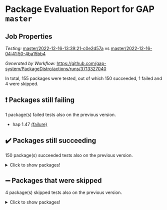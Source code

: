# Package Evaluation Report for GAP `master`

## Job Properties

*Testing:* [master/2022-12-16-13:39:21-c0e2d57a](https://github.com/gap-system/PackageDistro/blob/data/reports/master/2022-12-16-13:39:21-c0e2d57a) vs [master/2022-12-16-04:41:50-4ba15bb4](https://github.com/gap-system/PackageDistro/blob/data/reports/master/2022-12-16-04:41:50-4ba15bb4)

*Generated by Workflow:* https://github.com/gap-system/PackageDistro/actions/runs/3713327040

In total, 155 packages were tested, out of which 150 succeeded, 1 failed and 4 were skipped.

## :exclamation: Packages still failing

1 package(s) failed tests also on the previous version.
- hap 1.47 [(failure)](https://github.com/gap-system/PackageDistro/actions/runs/3713327040/jobs/6296141215)

## :heavy_check_mark: Packages still succeeding

150 package(s) succeeded tests also on the previous version.
<details><summary>Click to show packages!</summary>

- 4ti2interface 2022.09-01 [(success)](https://github.com/gap-system/PackageDistro/actions/runs/3713327040/jobs/6296133664)
- ace 5.6.1 [(success)](https://github.com/gap-system/PackageDistro/actions/runs/3713327040/jobs/6296133800)
- aclib 1.3.2 [(success)](https://github.com/gap-system/PackageDistro/actions/runs/3713327040/jobs/6296133930)
- agt 0.3 [(success)](https://github.com/gap-system/PackageDistro/actions/runs/3713327040/jobs/6296134056)
- alnuth 3.2.1 [(success)](https://github.com/gap-system/PackageDistro/actions/runs/3713327040/jobs/6296134178)
- anupq 3.2.6 [(success)](https://github.com/gap-system/PackageDistro/actions/runs/3713327040/jobs/6296134294)
- atlasrep 2.1.6 [(success)](https://github.com/gap-system/PackageDistro/actions/runs/3713327040/jobs/6296134410)
- autodoc 2022.10.20 [(success)](https://github.com/gap-system/PackageDistro/actions/runs/3713327040/jobs/6296134560)
- automata 1.15 [(success)](https://github.com/gap-system/PackageDistro/actions/runs/3713327040/jobs/6296134667)
- automgrp 1.3.2 [(success)](https://github.com/gap-system/PackageDistro/actions/runs/3713327040/jobs/6296134785)
- autpgrp 1.11 [(success)](https://github.com/gap-system/PackageDistro/actions/runs/3713327040/jobs/6296134896)
- cap 2022.12-11 [(success)](https://github.com/gap-system/PackageDistro/actions/runs/3713327040/jobs/6296135011)
- caratinterface 2.3.4 [(success)](https://github.com/gap-system/PackageDistro/actions/runs/3713327040/jobs/6296135135)
- cddinterface 2022.11.01 [(success)](https://github.com/gap-system/PackageDistro/actions/runs/3713327040/jobs/6296135251)
- circle 1.6.5 [(success)](https://github.com/gap-system/PackageDistro/actions/runs/3713327040/jobs/6296135381)
- classicpres 1.22 [(success)](https://github.com/gap-system/PackageDistro/actions/runs/3713327040/jobs/6296135533)
- cohomolo 1.6.10 [(success)](https://github.com/gap-system/PackageDistro/actions/runs/3713327040/jobs/6296135643)
- congruence 1.2.4 [(success)](https://github.com/gap-system/PackageDistro/actions/runs/3713327040/jobs/6296135742)
- corelg 1.56 [(success)](https://github.com/gap-system/PackageDistro/actions/runs/3713327040/jobs/6296135865)
- crime 1.6 [(success)](https://github.com/gap-system/PackageDistro/actions/runs/3713327040/jobs/6296135989)
- crisp 1.4.6 [(success)](https://github.com/gap-system/PackageDistro/actions/runs/3713327040/jobs/6296136115)
- crypting 0.10.4 [(success)](https://github.com/gap-system/PackageDistro/actions/runs/3713327040/jobs/6296136234)
- cryst 4.1.25 [(success)](https://github.com/gap-system/PackageDistro/actions/runs/3713327040/jobs/6296136330)
- crystcat 1.1.10 [(success)](https://github.com/gap-system/PackageDistro/actions/runs/3713327040/jobs/6296136457)
- ctbllib 1.3.4 [(success)](https://github.com/gap-system/PackageDistro/actions/runs/3713327040/jobs/6296136564)
- cubefree 1.19 [(success)](https://github.com/gap-system/PackageDistro/actions/runs/3713327040/jobs/6296136700)
- curlinterface 2.3.1 [(success)](https://github.com/gap-system/PackageDistro/actions/runs/3713327040/jobs/6296136799)
- cvec 2.7.6 [(success)](https://github.com/gap-system/PackageDistro/actions/runs/3713327040/jobs/6296136904)
- datastructures 0.3.0 [(success)](https://github.com/gap-system/PackageDistro/actions/runs/3713327040/jobs/6296137280)
- deepthought 1.0.6 [(success)](https://github.com/gap-system/PackageDistro/actions/runs/3713327040/jobs/6296137465)
- design 1.7 [(success)](https://github.com/gap-system/PackageDistro/actions/runs/3713327040/jobs/6296137558)
- difsets 2.3.1 [(success)](https://github.com/gap-system/PackageDistro/actions/runs/3713327040/jobs/6296137663)
- digraphs 1.6.1 [(success)](https://github.com/gap-system/PackageDistro/actions/runs/3713327040/jobs/6296137771)
- edim 1.3.6 [(success)](https://github.com/gap-system/PackageDistro/actions/runs/3713327040/jobs/6296137879)
- example 4.3.2 [(success)](https://github.com/gap-system/PackageDistro/actions/runs/3713327040/jobs/6296137975)
- examplesforhomalg 2022.11-01 [(success)](https://github.com/gap-system/PackageDistro/actions/runs/3713327040/jobs/6296138139)
- factint 1.6.3 [(success)](https://github.com/gap-system/PackageDistro/actions/runs/3713327040/jobs/6296138246)
- ferret 1.0.9 [(success)](https://github.com/gap-system/PackageDistro/actions/runs/3713327040/jobs/6296138371)
- fga 1.4.0 [(success)](https://github.com/gap-system/PackageDistro/actions/runs/3713327040/jobs/6296138495)
- fining 1.5.4 [(success)](https://github.com/gap-system/PackageDistro/actions/runs/3713327040/jobs/6296138613)
- float 1.0.3 [(success)](https://github.com/gap-system/PackageDistro/actions/runs/3713327040/jobs/6296138708)
- format 1.4.3 [(success)](https://github.com/gap-system/PackageDistro/actions/runs/3713327040/jobs/6296138793)
- forms 1.2.9 [(success)](https://github.com/gap-system/PackageDistro/actions/runs/3713327040/jobs/6296138896)
- fplsa 1.2.5 [(success)](https://github.com/gap-system/PackageDistro/actions/runs/3713327040/jobs/6296139007)
- fr 2.4.12 [(success)](https://github.com/gap-system/PackageDistro/actions/runs/3713327040/jobs/6296139118)
- francy 1.2.5 [(success)](https://github.com/gap-system/PackageDistro/actions/runs/3713327040/jobs/6296139245)
- fwtree 1.3 [(success)](https://github.com/gap-system/PackageDistro/actions/runs/3713327040/jobs/6296139409)
- gapdoc 1.6.6 [(success)](https://github.com/gap-system/PackageDistro/actions/runs/3713327040/jobs/6296139517)
- gauss 2022.11-01 [(success)](https://github.com/gap-system/PackageDistro/actions/runs/3713327040/jobs/6296139627)
- gaussforhomalg 2022.08-03 [(success)](https://github.com/gap-system/PackageDistro/actions/runs/3713327040/jobs/6296139759)
- gbnp 1.0.5 [(success)](https://github.com/gap-system/PackageDistro/actions/runs/3713327040/jobs/6296139894)
- generalizedmorphismsforcap 2022.12-01 [(success)](https://github.com/gap-system/PackageDistro/actions/runs/3713327040/jobs/6296140036)
- genss 1.6.8 [(success)](https://github.com/gap-system/PackageDistro/actions/runs/3713327040/jobs/6296140185)
- gradedmodules 2022.09-02 [(success)](https://github.com/gap-system/PackageDistro/actions/runs/3713327040/jobs/6296140300)
- gradedringforhomalg 2022.11-01 [(success)](https://github.com/gap-system/PackageDistro/actions/runs/3713327040/jobs/6296140409)
- grape 4.9.0 [(success)](https://github.com/gap-system/PackageDistro/actions/runs/3713327040/jobs/6296140518)
- groupoids 1.71 [(success)](https://github.com/gap-system/PackageDistro/actions/runs/3713327040/jobs/6296140663)
- grpconst 2.6.3 [(success)](https://github.com/gap-system/PackageDistro/actions/runs/3713327040/jobs/6296140786)
- guarana 0.96.3 [(success)](https://github.com/gap-system/PackageDistro/actions/runs/3713327040/jobs/6296140926)
- guava 3.17 [(success)](https://github.com/gap-system/PackageDistro/actions/runs/3713327040/jobs/6296141067)
- hapcryst 0.1.15 [(success)](https://github.com/gap-system/PackageDistro/actions/runs/3713327040/jobs/6296141325)
- hecke 1.5.3 [(success)](https://github.com/gap-system/PackageDistro/actions/runs/3713327040/jobs/6296141444)
- help 3.5 [(success)](https://github.com/gap-system/PackageDistro/actions/runs/3713327040/jobs/6296141567)
- homalg 2022.11-01 [(success)](https://github.com/gap-system/PackageDistro/actions/runs/3713327040/jobs/6296141708)
- homalgtocas 2022.11-02 [(success)](https://github.com/gap-system/PackageDistro/actions/runs/3713327040/jobs/6296141808)
- idrel 2.44 [(success)](https://github.com/gap-system/PackageDistro/actions/runs/3713327040/jobs/6296141914)
- images 1.3.1 [(success)](https://github.com/gap-system/PackageDistro/actions/runs/3713327040/jobs/6296142050)
- intpic 0.3.0 [(success)](https://github.com/gap-system/PackageDistro/actions/runs/3713327040/jobs/6296142172)
- io 4.8.0 [(success)](https://github.com/gap-system/PackageDistro/actions/runs/3713327040/jobs/6296142283)
- io_forhomalg 2022.11-01 [(success)](https://github.com/gap-system/PackageDistro/actions/runs/3713327040/jobs/6296142428)
- irredsol 1.4.4 [(success)](https://github.com/gap-system/PackageDistro/actions/runs/3713327040/jobs/6296142542)
- json 2.1.1 [(success)](https://github.com/gap-system/PackageDistro/actions/runs/3713327040/jobs/6296142632)
- jupyterkernel 1.4.1 [(success)](https://github.com/gap-system/PackageDistro/actions/runs/3713327040/jobs/6296142749)
- jupyterviz 1.5.6 [(success)](https://github.com/gap-system/PackageDistro/actions/runs/3713327040/jobs/6296142856)
- kan 1.34 [(success)](https://github.com/gap-system/PackageDistro/actions/runs/3713327040/jobs/6296142951)
- kbmag 1.5.10 [(success)](https://github.com/gap-system/PackageDistro/actions/runs/3713327040/jobs/6296143124)
- laguna 3.9.5 [(success)](https://github.com/gap-system/PackageDistro/actions/runs/3713327040/jobs/6296143222)
- liealgdb 2.2.1 [(success)](https://github.com/gap-system/PackageDistro/actions/runs/3713327040/jobs/6296143334)
- liepring 2.8 [(success)](https://github.com/gap-system/PackageDistro/actions/runs/3713327040/jobs/6296143446)
- liering 2.4.2 [(success)](https://github.com/gap-system/PackageDistro/actions/runs/3713327040/jobs/6296143565)
- linearalgebraforcap 2022.12-04 [(success)](https://github.com/gap-system/PackageDistro/actions/runs/3713327040/jobs/6296143686)
- localizeringforhomalg 2022.11-01 [(success)](https://github.com/gap-system/PackageDistro/actions/runs/3713327040/jobs/6296143806)
- loops 3.4.3 [(success)](https://github.com/gap-system/PackageDistro/actions/runs/3713327040/jobs/6296143939)
- lpres 1.0.3 [(success)](https://github.com/gap-system/PackageDistro/actions/runs/3713327040/jobs/6296144053)
- majoranaalgebras 1.5.1 [(success)](https://github.com/gap-system/PackageDistro/actions/runs/3713327040/jobs/6296144183)
- mapclass 1.4.6 [(success)](https://github.com/gap-system/PackageDistro/actions/runs/3713327040/jobs/6296144300)
- matgrp 0.70 [(success)](https://github.com/gap-system/PackageDistro/actions/runs/3713327040/jobs/6296144456)
- matricesforhomalg 2022.12-01 [(success)](https://github.com/gap-system/PackageDistro/actions/runs/3713327040/jobs/6296144556)
- modisom 2.5.3 [(success)](https://github.com/gap-system/PackageDistro/actions/runs/3713327040/jobs/6296144676)
- modulepresentationsforcap 2022.12-01 [(success)](https://github.com/gap-system/PackageDistro/actions/runs/3713327040/jobs/6296144766)
- modules 2022.11-01 [(success)](https://github.com/gap-system/PackageDistro/actions/runs/3713327040/jobs/6296144883)
- monoidalcategories 2022.12-01 [(success)](https://github.com/gap-system/PackageDistro/actions/runs/3713327040/jobs/6296144984)
- nconvex 2022.09-01 [(success)](https://github.com/gap-system/PackageDistro/actions/runs/3713327040/jobs/6296145094)
- nilmat 1.4.2 [(success)](https://github.com/gap-system/PackageDistro/actions/runs/3713327040/jobs/6296145218)
- nock 1.5 [(success)](https://github.com/gap-system/PackageDistro/actions/runs/3713327040/jobs/6296145317)
- normalizinterface 1.3.5 [(success)](https://github.com/gap-system/PackageDistro/actions/runs/3713327040/jobs/6296145482)
- nq 2.5.9 [(success)](https://github.com/gap-system/PackageDistro/actions/runs/3713327040/jobs/6296145612)
- numericalsgps 1.3.1 [(success)](https://github.com/gap-system/PackageDistro/actions/runs/3713327040/jobs/6296145739)
- openmath 11.5.2 [(success)](https://github.com/gap-system/PackageDistro/actions/runs/3713327040/jobs/6296145833)
- orb 4.9.0 [(success)](https://github.com/gap-system/PackageDistro/actions/runs/3713327040/jobs/6296145952)
- packagemanager 1.3.2 [(success)](https://github.com/gap-system/PackageDistro/actions/runs/3713327040/jobs/6296146034)
- patternclass 2.4.3 [(success)](https://github.com/gap-system/PackageDistro/actions/runs/3713327040/jobs/6296146124)
- permut 2.0.4 [(success)](https://github.com/gap-system/PackageDistro/actions/runs/3713327040/jobs/6296146220)
- polenta 1.3.10 [(success)](https://github.com/gap-system/PackageDistro/actions/runs/3713327040/jobs/6296146316)
- polymaking 0.8.6 [(success)](https://github.com/gap-system/PackageDistro/actions/runs/3713327040/jobs/6296146434)
- primgrp 3.4.3 [(success)](https://github.com/gap-system/PackageDistro/actions/runs/3713327040/jobs/6296146563)
- profiling 2.5.1 [(success)](https://github.com/gap-system/PackageDistro/actions/runs/3713327040/jobs/6296146688)
- qpa 1.34 [(success)](https://github.com/gap-system/PackageDistro/actions/runs/3713327040/jobs/6296146792)
- quagroup 1.8.3 [(success)](https://github.com/gap-system/PackageDistro/actions/runs/3713327040/jobs/6296146877)
- radiroot 2.9 [(success)](https://github.com/gap-system/PackageDistro/actions/runs/3713327040/jobs/6296146994)
- rcwa 4.7.1 [(success)](https://github.com/gap-system/PackageDistro/actions/runs/3713327040/jobs/6296147099)
- rds 1.8 [(success)](https://github.com/gap-system/PackageDistro/actions/runs/3713327040/jobs/6296147224)
- recog 1.4.2 [(success)](https://github.com/gap-system/PackageDistro/actions/runs/3713327040/jobs/6296147339)
- repndecomp 1.2.1 [(success)](https://github.com/gap-system/PackageDistro/actions/runs/3713327040/jobs/6296147517)
- repsn 3.1.0 [(success)](https://github.com/gap-system/PackageDistro/actions/runs/3713327040/jobs/6296147628)
- resclasses 4.7.3 [(success)](https://github.com/gap-system/PackageDistro/actions/runs/3713327040/jobs/6296147745)
- ringsforhomalg 2022.11-01 [(success)](https://github.com/gap-system/PackageDistro/actions/runs/3713327040/jobs/6296147864)
- sco 2022.09-01 [(success)](https://github.com/gap-system/PackageDistro/actions/runs/3713327040/jobs/6296148009)
- scscp 2.4.0 [(success)](https://github.com/gap-system/PackageDistro/actions/runs/3713327040/jobs/6296148131)
- semigroups 5.2.0 [(success)](https://github.com/gap-system/PackageDistro/actions/runs/3713327040/jobs/6296148252)
- sglppow 2.3 [(success)](https://github.com/gap-system/PackageDistro/actions/runs/3713327040/jobs/6296148371)
- sgpviz 0.999.5 [(success)](https://github.com/gap-system/PackageDistro/actions/runs/3713327040/jobs/6296148502)
- simpcomp 2.1.14 [(success)](https://github.com/gap-system/PackageDistro/actions/runs/3713327040/jobs/6296148622)
- singular 2022.09.23 [(success)](https://github.com/gap-system/PackageDistro/actions/runs/3713327040/jobs/6296148753)
- sl2reps 1.1 [(success)](https://github.com/gap-system/PackageDistro/actions/runs/3713327040/jobs/6296148900)
- sla 1.5.3 [(success)](https://github.com/gap-system/PackageDistro/actions/runs/3713327040/jobs/6296149014)
- smallgrp 1.5.1 [(success)](https://github.com/gap-system/PackageDistro/actions/runs/3713327040/jobs/6296149140)
- smallsemi 0.6.13 [(success)](https://github.com/gap-system/PackageDistro/actions/runs/3713327040/jobs/6296149298)
- sonata 2.9.6 [(success)](https://github.com/gap-system/PackageDistro/actions/runs/3713327040/jobs/6296149441)
- sophus 1.27 [(success)](https://github.com/gap-system/PackageDistro/actions/runs/3713327040/jobs/6296149607)
- spinsym 1.5.2 [(success)](https://github.com/gap-system/PackageDistro/actions/runs/3713327040/jobs/6296149787)
- standardff 0.9.4 [(success)](https://github.com/gap-system/PackageDistro/actions/runs/3713327040/jobs/6296149924)
- symbcompcc 1.3.2 [(success)](https://github.com/gap-system/PackageDistro/actions/runs/3713327040/jobs/6296150038)
- thelma 1.3 [(success)](https://github.com/gap-system/PackageDistro/actions/runs/3713327040/jobs/6296150207)
- tomlib 1.2.9 [(success)](https://github.com/gap-system/PackageDistro/actions/runs/3713327040/jobs/6296150416)
- toolsforhomalg 2022.12-01 [(success)](https://github.com/gap-system/PackageDistro/actions/runs/3713327040/jobs/6296150545)
- toric 1.9.5 [(success)](https://github.com/gap-system/PackageDistro/actions/runs/3713327040/jobs/6296150670)
- toricvarieties 2022.07.13 [(success)](https://github.com/gap-system/PackageDistro/actions/runs/3713327040/jobs/6296150805)
- transgrp 3.6.3 [(success)](https://github.com/gap-system/PackageDistro/actions/runs/3713327040/jobs/6296150939)
- ugaly 4.0.3 [(success)](https://github.com/gap-system/PackageDistro/actions/runs/3713327040/jobs/6296151050)
- unipot 1.5 [(success)](https://github.com/gap-system/PackageDistro/actions/runs/3713327040/jobs/6296151170)
- unitlib 4.1.0 [(success)](https://github.com/gap-system/PackageDistro/actions/runs/3713327040/jobs/6296151296)
- utils 0.81 [(success)](https://github.com/gap-system/PackageDistro/actions/runs/3713327040/jobs/6296151450)
- uuid 0.7 [(success)](https://github.com/gap-system/PackageDistro/actions/runs/3713327040/jobs/6296151619)
- walrus 0.9991 [(success)](https://github.com/gap-system/PackageDistro/actions/runs/3713327040/jobs/6296151772)
- wedderga 4.10.2 [(success)](https://github.com/gap-system/PackageDistro/actions/runs/3713327040/jobs/6296151914)
- xmod 2.88 [(success)](https://github.com/gap-system/PackageDistro/actions/runs/3713327040/jobs/6296152030)
- xmodalg 1.23 [(success)](https://github.com/gap-system/PackageDistro/actions/runs/3713327040/jobs/6296152147)
- yangbaxter 0.10.2 [(success)](https://github.com/gap-system/PackageDistro/actions/runs/3713327040/jobs/6296152291)
- zeromqinterface 0.14 [(success)](https://github.com/gap-system/PackageDistro/actions/runs/3713327040/jobs/6296152405)
</details>

## :heavy_minus_sign: Packages that were skipped

4 package(s) skipped tests also on the previous version.
<details><summary>Click to show packages!</summary>

- browse 1.8.19 [(skipped)](https://github.com/gap-system/PackageDistro/actions/runs/3713327040/jobs/6295842447)
- itc 1.5.1 [(skipped)](https://github.com/gap-system/PackageDistro/actions/runs/3713327040/jobs/6295842447)
- polycyclic 2.16 [(skipped)](https://github.com/gap-system/PackageDistro/actions/runs/3713327040/jobs/6295842447)
- xgap 4.31 [(skipped)](https://github.com/gap-system/PackageDistro/actions/runs/3713327040/jobs/6295842447)
</details>

